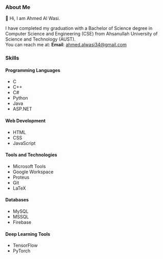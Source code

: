 ### About Me

👋 Hi, I am Ahmed Al Wasi.

I have completed my graduation with a Bachelor of Science degree in Computer Science and Engineering (CSE) from Ahsanullah University of Science and Technology (AUST). 
<br>
You can reach me at:
**Email**: ahmed.alwasi34@gmail.com

### Skills

#### Programming Languages
- C
- C++
- C#
- Python
- Java
- ASP.NET

#### Web Development
- HTML
- CSS
- JavaScript

#### Tools and Technologies
- Microsoft Tools
- Google Workspace
- Proteus
- Git
- LaTeX

#### Databases
- MySQL
- MSSQL
- Firebase

#### Deep Learning Tools
- TensorFlow
- PyTorch
